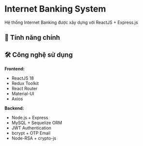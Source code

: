 # Internet Banking System

Hệ thống Internet Banking được xây dựng với ReactJS + Express.js

## 🚀 Tính năng chính

## 🛠️ Công nghệ sử dụng

**Frontend:**
- ReactJS 18
- Redux Toolkit
- React Router
- Material-UI
- Axios

**Backend:**
- Node.js + Express
- MySQL + Sequelize ORM
- JWT Authentication
- bcrypt + OTP Email
- Node-RSA + crypto-js

